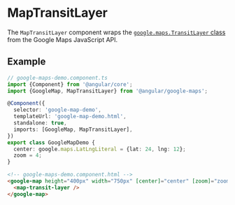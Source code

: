 # MapTransitLayer

The `MapTransitLayer` component wraps the [`google.maps.TransitLayer` class](https://developers.google.com/maps/documentation/javascript/reference/map#TransitLayer) from the Google Maps JavaScript API.

## Example

```typescript
// google-maps-demo.component.ts
import {Component} from '@angular/core';
import {GoogleMap, MapTransitLayer} from '@angular/google-maps';

@Component({
  selector: 'google-map-demo',
  templateUrl: 'google-map-demo.html',
  standalone: true,
  imports: [GoogleMap, MapTransitLayer],
})
export class GoogleMapDemo {
  center: google.maps.LatLngLiteral = {lat: 24, lng: 12};
  zoom = 4;
}
```

```html
<!-- google-maps-demo.component.html -->
<google-map height="400px" width="750px" [center]="center" [zoom]="zoom">
  <map-transit-layer />
</google-map>
```
